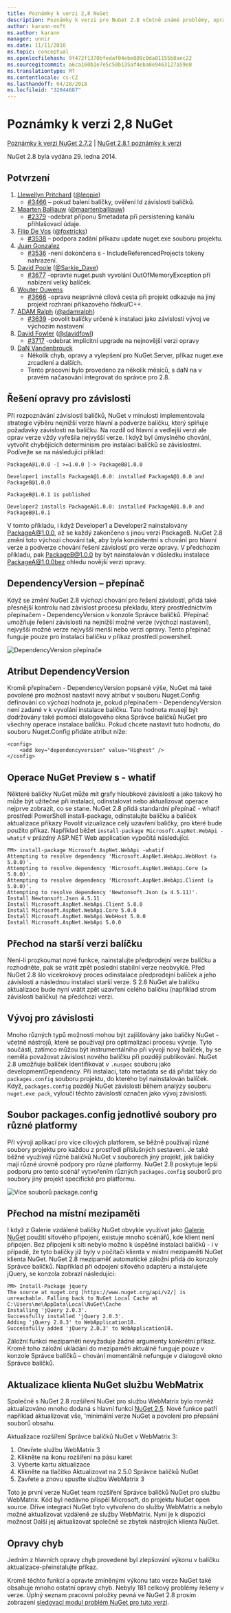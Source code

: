 ```yaml
---
title: Poznámky k verzi 2,8 NuGet
description: Poznámky k verzi pro NuGet 2.8 včetně známé problémy, opravy chyb, přidaných funkcí a chcete.
author: karann-msft
ms.author: karann
manager: unnir
ms.date: 11/11/2016
ms.topic: conceptual
ms.openlocfilehash: 9f472f1370bfedaf04ebe889c0da01155b8aec22
ms.sourcegitcommit: a6ca160b1e7e5c58b135af4eba0e9463127a59e8
ms.translationtype: MT
ms.contentlocale: cs-CZ
ms.lasthandoff: 04/28/2018
ms.locfileid: "32044687"
---
```

# <a name="nuget-28-release-notes"></a>Poznámky k verzi 2,8 NuGet

[Poznámky k verzi NuGet 2.7.2](../release-notes/nuget-2.7.2.md) | [NuGet 2.8.1 poznámky k verzi](../release-notes/nuget-2.8.1.md)

NuGet 2.8 byla vydána 29. ledna 2014.

## <a name="acknowledgements"></a>Potvrzení

1. [Llewellyn Pritchard](https://www.codeplex.com/site/users/view/leppie) ([@leppie](https://twitter.com/leppie))
    - [#3466](https://nuget.codeplex.com/workitem/3466) – pokud balení balíčky, ověření Id závislostí balíčků.
2. [Maarten Balliauw](https://www.codeplex.com/site/users/view/maartenba) ([@maartenballiauw](https://twitter.com/maartenballiauw))
    - [#2379](https://nuget.codeplex.com/workitem/2379) -odebrat příponu $metadata při persistening kanálu přihlašovací údaje.
3. [Filip De Vos](https://www.codeplex.com/site/users/view/FilipDeVos) ([@foxtricks](https://twitter.com/foxtricks))
    - [#3538](http://nuget.codeplex.com/workitem/3538) – podpora zadání příkazu update nuget.exe souboru projektu.
4. [Juan Gonzalez](https://www.codeplex.com/site/users/view/jjgonzalez)
    - [#3536](http://nuget.codeplex.com/workitem/3536) -není dokončena s - IncludeReferencedProjects tokeny nahrazení.
5. [David Poole](https://www.codeplex.com/site/users/view/Sarkie) ([@Sarkie_Dave](https://twitter.com/Sarkie_Dave))
    - [#3677](http://nuget.codeplex.com/workitem/3677) -opravte nuget.push vyvolání OutOfMemoryException při nabízení velký balíček.
6. [Wouter Ouwens](https://www.codeplex.com/site/users/view/Despotes)
    - [#3666](http://nuget.codeplex.com/workitem/3666) -oprava nesprávné cílová cesta při projekt odkazuje na jiný projekt rozhraní příkazového řádku/C++.
7. [ADAM Ralph](http://www.codeplex.com/site/users/view/adamralph) ([@adamralph](https://twitter.com/adamralph))
    - [#3639](https://nuget.codeplex.com/workitem/3639) -povolit balíčky určené k instalaci jako závislosti vývoj ve výchozím nastavení
8. [David Fowler](https://www.codeplex.com/site/users/view/dfowler) ([@davidfowl](https://twitter.com/davidfowl))
    - [#3717](https://nuget.codeplex.com/workitem/3717) -odebrat implicitní upgrade na nejnovější verzi opravy
9. [DaN Vandenbrouck](https://www.codeplex.com/site/users/view/vdbg)
    - Několik chyb, opravy a vylepšení pro NuGet.Server, příkaz nuget.exe zrcadlení a dalších.
    - Tento pracovní bylo provedeno za několik měsíců, s daN na v pravém načasování integrovat do správce pro 2.8.

## <a name="patch-resolution-for-dependencies"></a>Řešení opravy pro závislosti

Při rozpoznávání závislosti balíčků, NuGet v minulosti implementovala strategie výběru nejnižší verze hlavní a podverze balíčku, který splňuje požadavky závislosti na balíčku. Na rozdíl od hlavní a vedlejší verzi ale oprav verze vždy vyřešila nejvyšší verze. I když byl úmyslného chování, vytvořit chybějících determinism pro instalaci balíčků se závislostmi. Podívejte se na následující příklad:

    PackageA@1.0.0 -[ >=1.0.0 ]-> PackageB@1.0.0

    Developer1 installs PackageA@1.0.0: installed PackageA@1.0.0 and PackageB@1.0.0

    PackageB@1.0.1 is published

    Developer2 installs PackageA@1.0.0: installed PackageA@1.0.0 and PackageB@1.0.1

V tomto příkladu, i když Developer1 a Developer2 nainstalovány PackageA@1.0.0, až se každý zakončeno s jinou verzi PackageB. NuGet 2.8 změní toto výchozí chování tak, aby byla konzistentní s chování pro hlavní verze a podverze chování řešení závislostí pro verze opravy. V předchozím příkladu, pak PackageB@1.0.0 by být nainstalován v důsledku instalace PackageA@1.0.0bez ohledu novější verzi opravy.

## <a name="-dependencyversion-switch"></a>DependencyVersion – přepínač

Když se změní NuGet 2.8 _výchozí_ chování pro řešení závislostí, přidá také přesnější kontrolu nad závislost procesu překladu, který prostřednictvím přepínačem - DependencyVersion v konzole Správce balíčků. Přepínač umožňuje řešení závislosti na nejnižší možné verze (výchozí nastavení), nejvyšší možné verze nejvyšší menší nebo verzi opravy.  Tento přepínač funguje pouze pro instalaci balíčku v příkaz prostředí powershell.

![DependencyVersion přepínače](./media/NuGet-2.8/dependencyversion.png)

## <a name="dependencyversion-attribute"></a>Atribut DependencyVersion

Kromě přepínačem - DependencyVersion popsané výše, NuGet má také povolené pro možnost nastavit nový atribut v souboru Nuget.Config definování co výchozí hodnota je, pokud přepínačem - DependencyVersion není zadané v k vyvolání instalace balíčku. Tato hodnota musejí být dodržovány také pomocí dialogového okna Správce balíčků NuGet pro všechny operace instalace balíčku. Pokud chcete nastavit tuto hodnotu, do souboru Nuget.Config přidáte atribut níže:

    <config>
        <add key="dependencyversion" value="Highest" />
    </config>

## <a name="preview-nuget-operations-with--whatif"></a>Operace NuGet Preview s - whatif

Některé balíčky NuGet může mít grafy hloubkové závislostí a jako takový ho může být užitečné při instalaci, odinstalovat nebo aktualizovat operace nejprve zobrazit, co se stane. NuGet 2.8 přidá standardní přepínač - whatif prostředí PowerShell install-package, odinstalujte balíčku a balíček aktualizace příkazy Povolit vizualizace celý uzavření balíčky, pro které bude použito příkaz. Například běžet `install-package Microsoft.AspNet.WebApi -whatif` v prázdný ASP.NET Web application vypočítá následující.

    PM> install-package Microsoft.AspNet.WebApi -whatif
    Attempting to resolve dependency 'Microsoft.AspNet.WebApi.WebHost (≥ 5.0.0)'.
    Attempting to resolve dependency 'Microsoft.AspNet.WebApi.Core (≥ 5.0.0)'.
    Attempting to resolve dependency 'Microsoft.AspNet.WebApi.Client (≥ 5.0.0)'.
    Attempting to resolve dependency 'Newtonsoft.Json (≥ 4.5.11)'.
    Install Newtonsoft.Json 4.5.11
    Install Microsoft.AspNet.WebApi.Client 5.0.0
    Install Microsoft.AspNet.WebApi.Core 5.0.0
    Install Microsoft.AspNet.WebApi.WebHost 5.0.0
    Install Microsoft.AspNet.WebApi 5.0.0

## <a name="downgrade-package"></a>Přechod na starší verzi balíčku

Není-li prozkoumat nové funkce, nainstalujte předprodejní verze balíčku a rozhodněte, pak se vrátit zpět poslední stabilní verze neobvyklé. Před NuGet 2.8 šlo vícekrokový proces odinstalace předprodejní balíček a jeho závislosti a následnou instalaci starší verze. S 2.8 NuGet ale balíčku aktualizace bude nyní vrátit zpět uzavření celého balíčku (například strom závislosti balíčku) na předchozí verzi.

## <a name="development-dependencies"></a>Vývoj pro závislosti

Mnoho různých typů možnosti mohou být zajišťovány jako balíčky NuGet - včetně nástrojů, které se používají pro optimalizaci procesu vývoje. Tyto součásti, zatímco můžou být instrumentálního při vývoji nový balíček, by se neměla považovat závislost nového balíčku při později publikování. NuGet 2.8 umožňuje balíček identifikovat v `.nuspec` souboru jako developmentDependency. Při instalaci, tato metadata se dá přidat taky do `packages.config` souboru projektu, do kterého byl nainstalován balíček. Když, `packages.config` později NuGet závislosti během analýzy souboru `nuget.exe pack`, vyloučí těchto závislostí označen jako vývoj závislosti.

## <a name="individual-packagesconfig-files-for-different-platforms"></a>Soubor packages.config jednotlivé soubory pro různé platformy

Při vývoji aplikací pro více cílových platforem, se běžně používají různé soubory projektu pro každou z prostředí příslušných sestavení. Je také běžné využívají různé balíčků NuGet v souborech jiný projekt, jak balíčky mají různé úrovně podpory pro různé platformy. NuGet 2.8 poskytuje lepší podporu pro tento scénář vytvořením různých `packages.config` souborů pro soubory jiný projekt specifické pro platformu.

![Více souborů package.config](./media/NuGet-2.8/multiple-packageconfigs.png)

## <a name="fallback-to-local-cache"></a>Přechod na místní mezipaměti

I když z Galerie vzdálené balíčky NuGet obvykle využívat jako [Galerie NuGet](http://www.nuget.org/) použití síťového připojení, existuje mnoho scénářů, kde klient není připojen. Bez připojení k síti nebylo možno k úspěšné instalaci balíčků - i v případě, že tyto balíčky již byly v počítači klienta v místní mezipaměti NuGet klienta NuGet. NuGet 2.8 mezipaměť automatické záložní přidá do konzoly Správce balíčků. Například při odpojení síťového adaptéru a instalujete jQuery, se konzola zobrazí následující:

    PM> Install-Package jquery
    The source at nuget.org [https://www.nuget.org/api/v2/] is unreachable. Falling back to NuGet Local Cache at C:\Users\me\AppData\Local\NuGet\Cache
    Installing 'jQuery 2.0.3'.
    Successfully installed 'jQuery 2.0.3'.
    Adding 'jQuery 2.0.3' to WebApplication18.
    Successfully added 'jQuery 2.0.3' to WebApplication18.

Záložní funkci mezipaměti nevyžaduje žádné argumenty konkrétní příkaz. Kromě toho záložní ukládání do mezipaměti aktuálně funguje pouze v konzole Správce balíčků – chování momentálně nefunguje v dialogové okno Správce balíčků.

## <a name="webmatrix-nuget-client-updates"></a>Aktualizace klienta NuGet službu WebMatrix

Společně s NuGet 2.8 rozšíření NuGet pro službu WebMatrix bylo rovněž aktualizováno mnoho dodaná s hlavní funkcí [NuGet 2.5](../release-notes/nuget-2.5.md). Nové funkce patří například aktualizovat vše, 'minimální verze NuGet a povolení pro přepsání souborů obsahu.

Aktualizace rozšíření Správce balíčků NuGet v WebMatrix 3:

1. Otevřete službu WebMatrix 3
1. Klikněte na ikonu rozšíření na pásu karet
1. Vyberte kartu aktualizace
1. Klikněte na tlačítko Aktualizovat na 2.5.0 Správce balíčků NuGet
1. Zavřete a znovu spusťte službu WebMatrix 3

Toto je první verze NuGet team rozšíření Správce balíčků NuGet pro službu WebMatrix.  Kód byl nedávno přispěl Microsoft, do projektu NuGet open source. Dříve integraci NuGet bylo vytvořeno do služby WebMatrix a nebylo možné aktualizovat vzdáleně ze služby WebMatrix.  Nyní je k dispozici možnost Další jej aktualizovat společně se zbytek nástrojích klienta NuGet.

## <a name="bug-fixes"></a>Opravy chyb

Jedním z hlavních opravy chyb provedené byl zlepšování výkonu v balíčku aktualizace-přeinstalujte příkaz.

Kromě těchto funkcí a opravte zmíněnými výkonu tato verze NuGet také obsahuje mnoho ostatní opravy chyb. Nebyly 181 celkový problémy řešeny v verze. Úplný seznam pracovní položky pevná ve NuGet 2.8 prosím zobrazení [sledovací modul problém NuGet pro tuto verzi](https://nuget.codeplex.com/workitem/list/advanced?release=NuGet%202.8&status=all).
